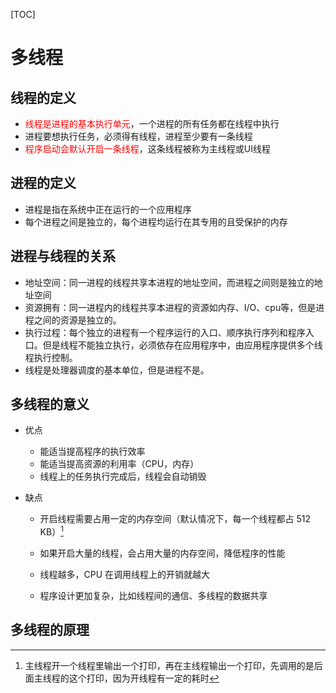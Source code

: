[TOC]

# 多线程

## 线程的定义

+ <font color=#FF0000 >线程是进程的基本执行单元</font>，一个进程的所有任务都在线程中执行
+ 进程要想执行任务，必须得有线程，进程至少要有一条线程
+ <font color=#FF0000 >程序启动会默认开启一条线程</font>，这条线程被称为主线程或UI线程

## 进程的定义

+ 进程是指在系统中正在运行的一个应用程序
+ 每个进程之间是独立的，每个进程均运行在其专用的且受保护的内存

## 进程与线程的关系

+ 地址空间：同一进程的线程共享本进程的地址空间，而进程之间则是独立的地址空间
+ 资源拥有：同一进程内的线程共享本进程的资源如内存、I/O、cpu等，但是进程之间的资源是独立的。
+ 执行过程：每个独立的进程有一个程序运行的入口、顺序执行序列和程序入口。但是线程不能独立执行，必须依存在应用程序中，由应用程序提供多个线程执行控制。
+ 线程是处理器调度的基本单位，但是进程不是。

## 多线程的意义

+ 优点

  + 能适当提高程序的执行效率
  + 能适当提高资源的利用率（CPU，内存）
  + 线程上的任务执行完成后，线程会自动销毁

+ 缺点

  + 开启线程需要占用一定的内存空间（默认情况下，每一个线程都占 512 KB）[^表现]

  + 如果开启大量的线程，会占用大量的内存空间，降低程序的性能

  + 线程越多，CPU 在调用线程上的开销就越大

  + 程序设计更加复杂，比如线程间的通信、多线程的数据共享

    [^表现]:主线程开一个线程里输出一个打印，再在主线程输出一个打印，先调用的是后面主线程的这个打印，因为开线程有一定的耗时

## 多线程的原理


